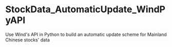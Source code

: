# StockData_AutomaticUpdate_WindPyAPI
Use Wind's API in Python to build an automatic update scheme for Mainland Chinese stocks' data
